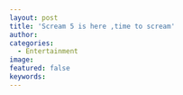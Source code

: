 ```yaml
---
layout: post
title: 'Scream 5 is here ,time to scream'
author:
categories:
  - Entertainment
image:
featured: false
keywords:
---
```


